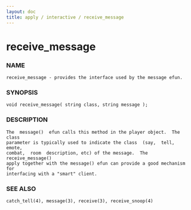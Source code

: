 ```yaml
---
layout: doc
title: apply / interactive / receive_message
---
```

# receive_message

### NAME

    receive_message - provides the interface used by the message efun.

### SYNOPSIS

    void receive_message( string class, string message );

### DESCRIPTION

    The  message()  efun calls this method in the player object.  The class
    parameter is typically used to indicate the class  (say,  tell,  emote,
    combat,  room  description, etc) of the message.  The receive_message()
    apply together with the message() efun can provide a good mechanism for
    interfacing with a "smart" client.

### SEE ALSO

    catch_tell(4), message(3), receive(3), receive_snoop(4)

